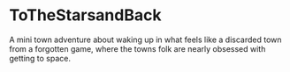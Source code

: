 # ToTheStarsandBack
A mini town adventure about waking up in what feels like a discarded town from a forgotten game, where the towns folk are nearly obsessed with getting to space.
